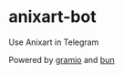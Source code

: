 # anixart-bot

Use Anixart in Telegram

Powered by [gramio](https://github.com/gramiojs) and [bun](https://bun.sh)
